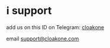 # ℹ️ support

add us on this ID on Telegram: [cloakone](https://t.me/cloakone)

email [support@cloakone.com](mailto:support@cloakone.com)




